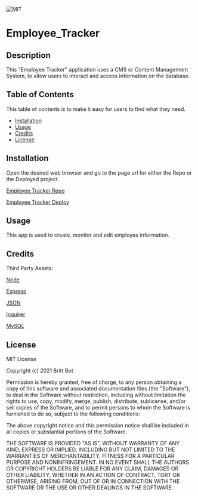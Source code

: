 ![MIT](https://img.shields.io/badge/License-MIT-yellow.svg)
# Employee_Tracker
## Description 

This "Employee Tracker" application uses a CMS or Content Management System, to allow users to interact and access information on the database. 


## Table of Contents 

This table of contents is to make it easy for users to find what they need.

* [Installation](#installation)
* [Usage](#usage)
* [Credits](#credits)
* [License](#license)


## Installation

Open the desired web browser and go to the page url for either the Repo or the Deployed project.

[Employee Tracker Repo](https://github.com/britt-bot/Employee_Tracker)

[Employee Tracker Deploy](https://employee-tracker--homework-12.herokuapp.com)


## Usage 

This app is used to create, monitor and edit employee information.



## Credits

Third Party Assets:

[Node](https://nodejs.org/en/)

[Express](https://expressjs.com/)

[JSON](https://www.json.org/json-en.html)

[Inquirer](https://www.npmjs.com/package/inquirer)

[MySQL](https://www.mysql.com/)


## License

MIT License

Copyright (c) 2021 Britt Bot

Permission is hereby granted, free of charge, to any person obtaining a copy
of this software and associated documentation files (the "Software"), to deal
in the Software without restriction, including without limitation the rights
to use, copy, modify, merge, publish, distribute, sublicense, and/or sell
copies of the Software, and to permit persons to whom the Software is
furnished to do so, subject to the following conditions:

The above copyright notice and this permission notice shall be included in all
copies or substantial portions of the Software.

THE SOFTWARE IS PROVIDED "AS IS", WITHOUT WARRANTY OF ANY KIND, EXPRESS OR
IMPLIED, INCLUDING BUT NOT LIMITED TO THE WARRANTIES OF MERCHANTABILITY,
FITNESS FOR A PARTICULAR PURPOSE AND NONINFRINGEMENT. IN NO EVENT SHALL THE
AUTHORS OR COPYRIGHT HOLDERS BE LIABLE FOR ANY CLAIM, DAMAGES OR OTHER
LIABILITY, WHETHER IN AN ACTION OF CONTRACT, TORT OR OTHERWISE, ARISING FROM,
OUT OF OR IN CONNECTION WITH THE SOFTWARE OR THE USE OR OTHER DEALINGS IN THE
SOFTWARE.


